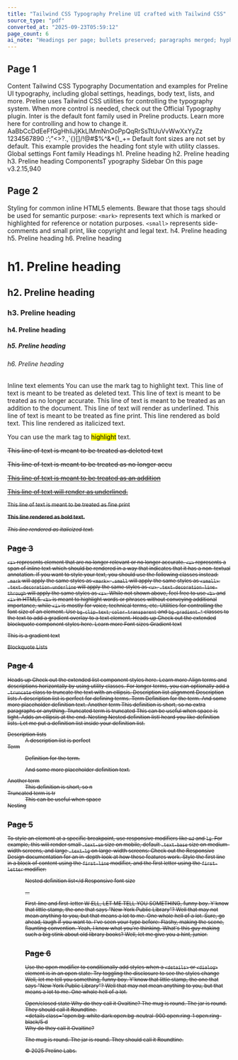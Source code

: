 ```yaml
---
title: "Tailwind CSS Typography Preline UI crafted with Tailwind CSS"
source_type: "pdf"
converted_at: "2025-09-23T05:59:12"
page_count: 6
ai_note: "Headings per page; bullets preserved; paragraphs merged; hyphenated wraps fixed."
---
```


## Page 1
Content Tailwind CSS Typography Documentation and examples for Preline UI typography, including global settings, headings, body text, lists, and more. Preline uses Tailwind CSS utilities for controlling the typography system. When more control is needed, check out the Official Typography plugin. Inter is the default font family used in Preline products. Learn more here for controlling and how to change it. AaBbCcDdEeFfGgHhIiJjKkLlMmNnOoPpQqRrSsTtUuVvWwXxYyZz 1234567890 :’;”<>?.,`\{}[]/!@#$%^&*()_+= Default font sizes are not set by default. This example provides the heading font style with utility classes. Global settings Font family Headings h1. Preline heading h2. Preline heading h3. Preline heading ComponentsT ypography Sidebar On this page v3.2.15,940

## Page 2
Styling for common inline HTML5 elements. Beware that those tags should be used for semantic purpose: `<mark>` represents text which is marked or highlighted for reference or notation purposes. `<small>` represents side-comments and small print, like copyright and legal text. h4. Preline heading h5. Preline heading h6. Preline heading <h1 class="text-4xl dark:text-white">h1. Preline heading</h1> <h2 class="text-3xl dark:text-white">h2. Preline heading</h2> <h3 class="text-2xl dark:text-white">h3. Preline heading</h3> <h4 class="text-xl dark:text-white">h4. Preline heading</h4> <h5 class="text-lg dark:text-white">h5. Preline heading</h5> <h6 class="text-base dark:text-white">h6. Preline heading</h6> Inline text elements You can use the mark tag to highlight text. This line of text is meant to be treated as deleted text. This line of text is meant to be treated as no longer accurate. This line of text is meant to be treated as an addition to the document. This line of text will render as underlined. This line of text is meant to be treated as fine print. This line rendered as bold text. This line rendered as italicized text. <p class="dark:text-white">You can use the mark tag to <mark>highlight</mark> text.</p> <p class="dark:text-white"><del>This line of text is meant to be treated as deleted text <p class="dark:text-white"><s>This line of text is meant to be treated as no longer accu <p class="dark:text-white"><ins>This line of text is meant to be treated as an addition <p class="dark:text-white"><u>This line of text will render as underlined.</u></p> <p class="dark:text-white"><small>This line of text is meant to be treated as fine print <p class="dark:text-white"><strong>This line rendered as bold text.</strong></p> <p class="dark:text-white"><em>This line rendered as italicized text.</em></p>

## Page 3
`<s>` represents element that are no longer relevant or no longer accurate. `<u>` represents a span of inline text which should be rendered in a way that indicates that it has a non-textual annotation. If you want to style your text, you should use the following classes instead: `.mark` will apply the same styles as `<mark>`. `.small` will apply the same styles as `<small>`. `.text-decoration-underline` will apply the same styles as `<u>`. `.text-decoration-line-through` will apply the same styles as `<s>`. While not shown above, feel free to use `<b>` and `<i>` in HTML5. `<b>` is meant to highlight words or phrases without conveying additional importance, while `<i>` is mostly for voice, technical terms, etc. Utilities for controlling the font size of an element. Use `bg-clip-text`, `color-transparent` and `bg-gradient-*` classes to the text to add a gradient overlay to a text element. Heads up Check out the extended blockquote component styles here. Learn more Font sizes Gradient text <p class="bg-clip-text bg-linear-to-tl from-blue-500 to-violet-500 text-transparent"> This is a gradient text </p> Blockquote Lists

## Page 4
Heads up Check out the extended list component styles here. Learn more Align terms and descriptions horizontally by using utility classes. For longer terms, you can optionally add a `.truncate` class to truncate the text with an ellipsis. Description list alignment Description lists A description list is perfect for defining terms. Term Definition for the term. And some more placeholder definition text. Another term This definition is short, so no extra paragraphs or anything. Truncated term is truncated This can be useful when space is tight. Adds an ellipsis at the end. Nesting Nested definition listI heard you like definition lists. Let me put a definition list inside your definition list. <dl class="grid sm:grid-cols-3 gap-1 sm:gap-3"> <dt class="sm:col-span-1 font-semibold dark:text-white">Description lists</dt> <dd class="sm:col-span-2 mb-3 sm:mb-0 dark:text-white">A description list is perfect <dt class="sm:col-span-1 font-semibold dark:text-white">Term</dt> <dd class="sm:col-span-2 mb-3 sm:mb-0 dark:text-white"> <p>Definition for the term.</p> <p>And some more placeholder definition text.</p> </dd> <dt class="sm:col-span-1 font-semibold dark:text-white">Another term</dt> <dd class="sm:col-span-2 mb-3 sm:mb-0 dark:text-white">This definition is short, so n <dt class="sm:col-span-1 font-semibold truncate dark:text-white">Truncated term is tr <dd class="sm:col-span-2 mb-3 sm:mb-0 dark:text-white">This can be useful when space <dt class="sm:col-span-1 font-semibold dark:text-white">Nesting</dt>

## Page 5
To style an element at a specific breakpoint, use responsive modifiers like `md` and `lg`. For example, this will render small `.text-sm` size on mobile, default `.text-base` size on medium-width screens, and large `.text-lg` on large-width screens: Check out the Responsive Design documentation for an in-depth look at how these features work. Style the first line in a block of content using the `first-line` modifier, and the first letter using the `first-letter` modifier: <dd class="sm:col-span-2 mb-3 sm:mb-0 dark:text-white"> <dl class="grid sm:grid-cols-5 gap-1 sm:gap-3 dark:text-white"> <dt class="sm:col-span-2 font-semibold dark:text-white">Nested definition list</d Responsive font size <p class="text-sm md:text-base lg:text-lg"> ... </p> First-line and first-letter W ELL, LET ME TELL YOU SOMETHING, funny boy. Y'know that little stamp, the one that says "New York Public Library"? Well that may not mean anything to you, but that means a lot to me. One whole hell of a lot. Sure, go ahead, laugh if you want to. I've seen your type before: Flashy, making the scene, flaunting convention. Yeah, I know what you're thinking. What's this guy making such a big stink about old library books? Well, let me give you a hint, junior. <p class="first-line:uppercase first-line:tracking-widest first-letter:text-7xl first-letter:font-bold first-letter:text-gray-900 first-letter:mr-3 first-letter:float-left ">

## Page 6
Use the open modifier to conditionally add styles when a `<details>` or `<dialog>` element is in an open state: Try toggling the disclosure to see the styles change Well, let me tell you something, funny boy. Y'know that little stamp, the one that says "New York Public Library"? Well that may not mean anything to you, but that means a lot to me. One whole hell of a lot. </p> Open/closed state Why do they call it Ovaltine? The mug is round. The jar is round. They should call it Roundtine. <div class="max-w-lg mx-auto p-8"> <details class="open:bg-white dark:open:bg-neutral-900 open:ring-1 open:ring-black/5 d <summary class="text-sm/6 text-gray-900 dark:text-white font-semibold select-none"> Why do they call it Ovaltine? </summary> <div class="mt-3 text-sm/6 text-gray-600 dark:text-neutral-400"> <p>The mug is round. The jar is round. They should call it Roundtine.</p> </div> </details> </div> © 2025 Preline Labs.
